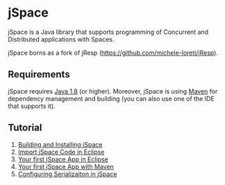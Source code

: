 # jSpace
jSpace is a Java library that supports programming of Concurrent and Distributed applications with Spaces.

jSpace borns as a fork of jResp (https://github.com/michele-loreti/jResp).

## Requirements
jSpace requires [Java 1.8](https://java.com/) (or higher). Moreover, jSpace is using [Maven](https://maven.apache.org/index.html) for dependency management and building (you can also use one of the IDE that supports it).

## Tutorial

1. [Building and Installing jSpace](./docs/getting_started.md)
2. [Import jSpace Code in Eclipse](./docs/eclipse_jspace.md)
3. [Your first jSpace App in Eclipse](./docs/first_application_eclipse.md)
4. [Your first jSpace App with Maven](./docs/first_application_maven.md)
5. [Configuring Serializaiton in jSpace](./docs/jspace_serialization.md)

